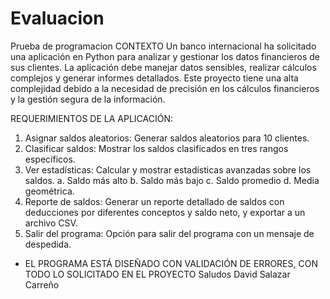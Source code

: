# Evaluacion
Prueba de programacion
CONTEXTO
Un banco internacional ha solicitado una aplicación en Python para analizar y gestionar los datos financieros de sus clientes. La aplicación debe manejar datos sensibles, realizar cálculos complejos y generar informes detallados. Este proyecto tiene una alta complejidad debido a la necesidad de precisión en los cálculos financieros y la gestión segura de la información.

REQUERIMIENTOS DE LA APLICACIÓN:
1.	Asignar saldos aleatorios: Generar saldos aleatorios para 10 clientes.
2.	Clasificar saldos: Mostrar los saldos clasificados en tres rangos específicos.
3.	Ver estadísticas: Calcular y mostrar estadísticas avanzadas sobre los saldos.
  a.	Saldo más alto
  b.	Saldo más bajo
  c.	Saldo promedio
  d.	Media geométrica.
4.	Reporte de saldos: Generar un reporte detallado de saldos con deducciones por diferentes conceptos y saldo neto, y exportar a un archivo CSV.
5.  Salir del programa: Opción para salir del programa con un mensaje de despedida.

* EL PROGRAMA ESTÁ DISEÑADO CON VALIDACIÓN DE ERRORES, CON TODO LO SOLICITADO EN EL PROYECTO
Saludos
David Salazar Carreño
